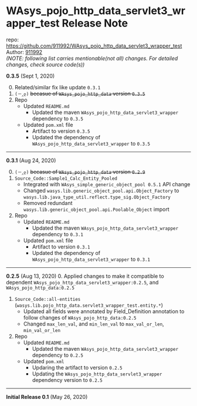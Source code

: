 # WAsys_pojo_http_data_servlet3_wrapper_test Release Note

repo: https://github.com/911992/WAsys_pojo_http_data_servlet3_wrapper_test  
Author: [911992](https://github.com/911992)  
*(NOTE: following list carries mentionable(not all) changes. For detailed changes, check source code(s))*  

**0.3.5** (Sept 1, 2020)

0. Related/similar fix like update `0.3.1`
1. `(－‸ლ)` <s>becasue of `WAsys_pojo_http_data` version `0.3.5`</s>
2. Repo
    * Updated `README.md`
        * Updated the maven `WAsys_pojo_http_data_servlet3_wrapper` dependency to `0.3.5`
    * Updated `pom.xml` file
        * Artifact to version `0.3.5`
        * Updated the dependency of `WAsys_pojo_http_data_servlet3_wrapper` to `0.3.5`

<hr/>

**0.3.1** (Aug 24, 2020)

0. `(－‸ლ)` <s>becasue of `WAsys_pojo_http_data` version `0.2.9`</s>
1. `Source_Code::Sample1_Calc_Entity_Pooled`
    * Integrated with `WAsys_simple_generic_object_pool 0.5.1` API change
    * Changed `wasys.lib.generic_object_pool.api.Object_Factory` to `wasys.lib.java_type_util.reflect.type_sig.Object_Factory`
    * Removed redundant `wasys.lib.generic_object_pool.api.Poolable_Object` import
2. Repo
    * Updated `README.md`
        * Updated the maven `WAsys_pojo_http_data_servlet3_wrapper` dependency to `0.3.1`
    * Updated `pom.xml` file
        * Artifact to version `0.3.1`
        * Updated the dependency of `WAsys_pojo_http_data_servlet3_wrapper` to `0.3.1`

<hr/>

**0.2.5** (Aug 13, 2020)
0. Applied changes to make it compatible to dependent `WAsys_pojo_http_data_servlet3_wrapper:0.2.5`, and `WAsys_pojo_http_data:0.2.5`
1. `Source_Code::all-entities` (`wasys.lib.pojo_http_data.servlet3_wrapper_test.entity.*`)
    * Updated all fields were annotated by Field_Definition annotation to follow changes of `WAsys_pojo_http_data:0.2.5`
    * Changed `max_len_val`, and `min_len_val` to `max_val_or_len`, `min_val_or_len`
1. Repo
    * Updated `README.md`
        * Updated the maven `WAsys_pojo_http_data_servlet3_wrapper` dependency to `0.2.5`
    * Updated `pom.xml`
        * Updaring the artifact to version `0.2.5`
        * Updating the `WAsys_pojo_http_data_servlet3_wrapper` dependency version to `0.2.5`

<hr/>

**Initial Release 0.1** (May 26, 2020)